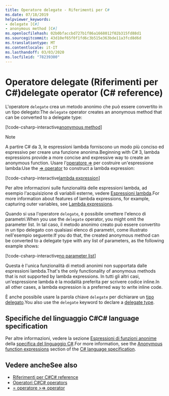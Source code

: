 ```yaml
---
title: Operatore delegate - Riferimenti per C#
ms.date: 07/18/2019
helpviewer_keywords:
- delegate [C#]
- anonymous method [C#]
ms.openlocfilehash: 02b0bfaccbd727b1f86a1668012f02b315fd88d1
ms.sourcegitcommit: 43d10ef65f0f1fd6c3b515e363bde11a3fcd8d6d
ms.translationtype: MT
ms.contentlocale: it-IT
ms.lasthandoff: 03/03/2020
ms.locfileid: "78239300"
---
```

# <a name="delegate-operator-c-reference"></a><span data-ttu-id="2f65f-102">Operatore delegate (Riferimenti per C#)</span><span class="sxs-lookup"><span data-stu-id="2f65f-102">delegate operator (C# reference)</span></span>

<span data-ttu-id="2f65f-103">L'operatore `delegate` crea un metodo anonimo che può essere convertito in un tipo delegato:</span><span class="sxs-lookup"><span data-stu-id="2f65f-103">The `delegate` operator creates an anonymous method that can be converted to a delegate type:</span></span>

[!code-csharp-interactive[anonymous method](~/samples/snippets/csharp/language-reference/operators/DelegateOperator.cs#AnonymousMethod)]

> [!NOTE]
> <span data-ttu-id="2f65f-104">A partire C# da 3, le espressioni lambda forniscono un modo più conciso ed espressivo per creare una funzione anonima.</span><span class="sxs-lookup"><span data-stu-id="2f65f-104">Beginning with C# 3, lambda expressions provide a more concise and expressive way to create an anonymous function.</span></span> <span data-ttu-id="2f65f-105">Usare l'[operatore =>](lambda-operator.md) per costruire un'espressione lambda:</span><span class="sxs-lookup"><span data-stu-id="2f65f-105">Use the [=> operator](lambda-operator.md) to construct a lambda expression:</span></span>
>
> [!code-csharp-interactive[lambda expression](~/samples/snippets/csharp/language-reference/operators/DelegateOperator.cs#Lambda)]
>
> <span data-ttu-id="2f65f-106">Per altre informazioni sulle funzionalità delle espressioni lambda, ad esempio l'acquisizione di variabili esterne, vedere [Espressioni lambda](../../programming-guide/statements-expressions-operators/lambda-expressions.md).</span><span class="sxs-lookup"><span data-stu-id="2f65f-106">For more information about features of lambda expressions, for example, capturing outer variables, see [Lambda expressions](../../programming-guide/statements-expressions-operators/lambda-expressions.md).</span></span>

<span data-ttu-id="2f65f-107">Quando si usa l'operatore `delegate`, è possibile omettere l'elenco di parametri.</span><span class="sxs-lookup"><span data-stu-id="2f65f-107">When you use the `delegate` operator, you might omit the parameter list.</span></span> <span data-ttu-id="2f65f-108">In tal caso, il metodo anonimo creato può essere convertito in un tipo delegato con qualsiasi elenco di parametri, come illustrato nell'esempio seguente:</span><span class="sxs-lookup"><span data-stu-id="2f65f-108">If you do that, the created anonymous method can be converted to a delegate type with any list of  parameters, as the following example shows:</span></span>

[!code-csharp-interactive[no parameter list](~/samples/snippets/csharp/language-reference/operators/DelegateOperator.cs#WithoutParameterList)]

<span data-ttu-id="2f65f-109">Questa è l'unica funzionalità di metodi anonimi non supportata dalle espressioni lambda.</span><span class="sxs-lookup"><span data-stu-id="2f65f-109">That's the only functionality of anonymous methods that is not supported by lambda expressions.</span></span> <span data-ttu-id="2f65f-110">In tutti gli altri casi, un'espressione lambda è la modalità preferita per scrivere codice inline.</span><span class="sxs-lookup"><span data-stu-id="2f65f-110">In all other cases, a lambda expression is a preferred way to write inline code.</span></span>

<span data-ttu-id="2f65f-111">È anche possibile usare la parola chiave `delegate` per dichiarare un [tipo delegato](../builtin-types/reference-types.md#the-delegate-type).</span><span class="sxs-lookup"><span data-stu-id="2f65f-111">You also use the `delegate` keyword to declare a [delegate type](../builtin-types/reference-types.md#the-delegate-type).</span></span>

## <a name="c-language-specification"></a><span data-ttu-id="2f65f-112">Specifiche del linguaggio C#</span><span class="sxs-lookup"><span data-stu-id="2f65f-112">C# language specification</span></span>

<span data-ttu-id="2f65f-113">Per altre informazioni, vedere la sezione [Espressioni di funzioni anonime](~/_csharplang/spec/expressions.md#anonymous-function-expressions) della [specifica del linguaggio C#](~/_csharplang/spec/introduction.md).</span><span class="sxs-lookup"><span data-stu-id="2f65f-113">For more information, see the [Anonymous function expressions](~/_csharplang/spec/expressions.md#anonymous-function-expressions) section of the [C# language specification](~/_csharplang/spec/introduction.md).</span></span>

## <a name="see-also"></a><span data-ttu-id="2f65f-114">Vedere anche</span><span class="sxs-lookup"><span data-stu-id="2f65f-114">See also</span></span>

- [<span data-ttu-id="2f65f-115">Riferimenti per C#</span><span class="sxs-lookup"><span data-stu-id="2f65f-115">C# reference</span></span>](../index.md)
- [<span data-ttu-id="2f65f-116">Operatori C#</span><span class="sxs-lookup"><span data-stu-id="2f65f-116">C# operators</span></span>](index.md)
- [<span data-ttu-id="2f65f-117">= operatore ></span><span class="sxs-lookup"><span data-stu-id="2f65f-117">=> operator</span></span>](lambda-operator.md)

